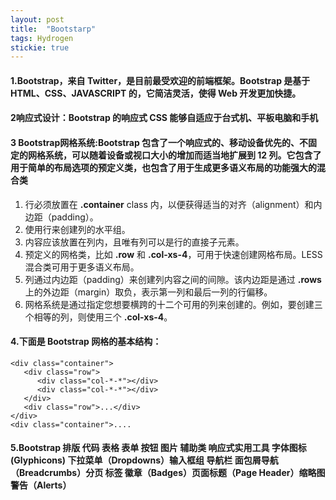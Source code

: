 ```yaml
---
layout: post
title:  "Bootstarp"
tags: Hydrogen
stickie: true
---
```



#### 1.Bootstrap，来自 Twitter，是目前最受欢迎的前端框架。Bootstrap 是基于 HTML、CSS、JAVASCRIPT 的，它简洁灵活，使得 Web 开发更加快捷。

#### 2**响应式设计**：Bootstrap 的响应式 CSS 能够自适应于台式机、平板电脑和手机

#### 3 Bootstrap网格系统:Bootstrap 包含了一个响应式的、移动设备优先的、不固定的网格系统，可以随着设备或视口大小的增加而适当地扩展到 12 列。它包含了用于简单的布局选项的预定义类，也包含了用于生成更多语义布局的功能强大的混合类



1.  行必须放置在 **.container** class 内，以便获得适当的对齐（alignment）和内边距（padding）。
2.   使用行来创建列的水平组。
3.  内容应该放置在列内，且唯有列可以是行的直接子元素。
4. 预定义的网格类，比如 **.row** 和 **.col-xs-4**，可用于快速创建网格布局。LESS 混合类可用于更多语义布局。
5. 列通过内边距（padding）来创建列内容之间的间隙。该内边距是通过 **.rows** 上的外边距（margin）取负，表示第一列和最后一列的行偏移。
6. 网格系统是通过指定您想要横跨的十二个可用的列来创建的。例如，要创建三个相等的列，则使用三个 **.col-xs-4**。

#### 4.下面是 Bootstrap 网格的基本结构：

```
<div class="container">
   <div class="row">
      <div class="col-*-*"></div>
      <div class="col-*-*"></div>      
   </div>
   <div class="row">...</div>
</div>
<div class="container">....
```

#### 5.Bootstrap 排版 代码 表格 表单 按钮 图片 辅助类 响应式实用工具 字体图标(Glyphicons)  下拉菜单（Dropdowns）输入框组 导航栏 面包屑导航（Breadcrumbs）分页 标签 徽章（Badges）页面标题（Page Header）缩略图   警告（Alerts）

[jekyll-docs]: https://jekyllrb.com/docs/home
[jekyll-gh]:   https://github.com/jekyll/jekyll
[jekyll-talk]: https://talk.jekyllrb.com/

